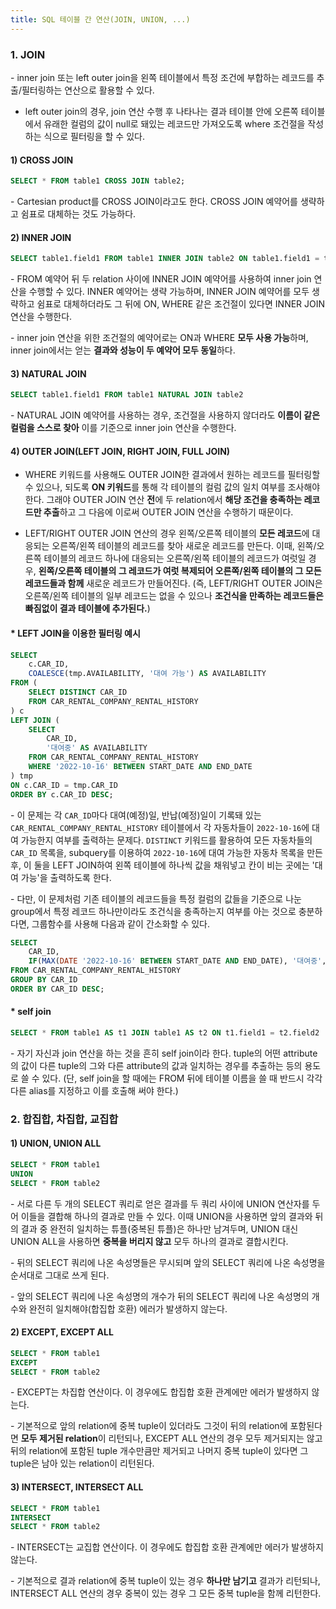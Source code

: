 ```yaml
---
title: SQL 테이블 간 연산(JOIN, UNION, ...)
---
```



### 1. JOIN

\- inner join 또는 left outer join을 왼쪽 테이블에서 특정 조건에 부합하는 레코드를 추출/필터링하는 연산으로 활용할 수 있다. 

  - left outer join의 경우, join 연산 수행 후 나타나는 결과 테이블 안에 오른쪽 테이블에서 유래한 컬럼의 값이 null로 돼있는 레코드만 가져오도록 where 조건절을 작성하는 식으로 필터링을 할 수 있다.

#### 1) CROSS JOIN

```sql
SELECT * FROM table1 CROSS JOIN table2;
```

\- Cartesian product를 CROSS JOIN이라고도 한다. CROSS JOIN 예약어를 생략하고 쉼표로 대체하는 것도 가능하다.


#### 2) INNER JOIN

```sql
SELECT table1.field1 FROM table1 INNER JOIN table2 ON table1.field1 = table2.field2
```

\- FROM 예약어 뒤 두 relation 사이에 INNER JOIN 예약어를 사용하여 inner join 연산을 수행할 수 있다. INNER 예약어는 생략 가능하며, INNER JOIN 예약어를 모두 생략하고 쉼표로 대체하더라도 그 뒤에 ON, WHERE 같은 조건절이 있다면 INNER JOIN 연산을 수행한다.

\- inner join 연산을 위한 조건절의 예약어로는 ON과 WHERE **모두 사용 가능**하며, inner join에서는 얻는 **결과와 성능이 두 예약어 모두 동일**하다.


#### 3) NATURAL JOIN

```sql
SELECT table1.field1 FROM table1 NATURAL JOIN table2 
```

\- NATURAL JOIN 예약어를 사용하는 경우, 조건절을 사용하지 않더라도 **이름이 같은 컬럼을 스스로 찾아** 이를 기준으로 inner join 연산을 수행한다.


#### 4) OUTER JOIN(LEFT JOIN, RIGHT JOIN, FULL JOIN)

- WHERE 키워드를 사용해도 OUTER JOIN한 결과에서 원하는 레코드를 필터링할 수 있으나, 되도록 **ON 키워드**를 통해 각 테이블의 컬럼 값의 일치 여부를 조사해야 한다. 그래야 OUTER JOIN 연산 **전**에 두 relation에서 **해당 조건을 충족하는 레코드만 추출**하고 그 다음에 이로써 OUTER JOIN 연산을 수행하기 때문이다.

- LEFT/RIGHT OUTER JOIN 연산의 경우 왼쪽/오른쪽 테이블의 **모든 레코드**에 대응되는 오른쪽/왼쪽 테이블의 레코드를 찾아 새로운 레코드를 만든다. 이때, 왼쪽/오른쪽 테이블의 레코드 하나에 대응되는 오른쪽/왼쪽 테이블의 레코드가 여럿일 경우, **왼쪽/오른쪽 테이블의 그 레코드가 여럿 복제되어 오른쪽/왼쪽 테이블의 그 모든 레코드들과 함께** 새로운 레코드가 만들어진다. (즉, LEFT/RIGHT OUTER JOIN은 오른쪽/왼쪽 테이블의 일부 레코드는 없을 수 있으나 **조건식을 만족하는 레코드들은 빠짐없이 결과 테이블에 추가된다.**)

#### * LEFT JOIN을 이용한 필터링 예시

```sql
SELECT 
    c.CAR_ID,
    COALESCE(tmp.AVAILABILITY, '대여 가능') AS AVAILABILITY
FROM (
    SELECT DISTINCT CAR_ID 
    FROM CAR_RENTAL_COMPANY_RENTAL_HISTORY
) c
LEFT JOIN (
    SELECT 
        CAR_ID, 
        '대여중' AS AVAILABILITY
    FROM CAR_RENTAL_COMPANY_RENTAL_HISTORY
    WHERE '2022-10-16' BETWEEN START_DATE AND END_DATE
) tmp
ON c.CAR_ID = tmp.CAR_ID
ORDER BY c.CAR_ID DESC;
```

\- 이 문제는 각 `CAR_ID`마다 대여(예정)일, 반납(예정)일이 기록돼 있는 `CAR_RENTAL_COMPANY_RENTAL_HISTORY` 테이블에서 각 자동차들이 `2022-10-16`에 대여 가능한지 여부를 출력하는 문제다. `DISTINCT` 키워드를 활용하여 모든 자동차들의 `CAR_ID` 목록을, subquery를 이용하여 `2022-10-16`에 대여 가능한 자동차 목록을 만든 후, 이 둘을 LEFT JOIN하여 왼쪽 테이블에 하나씩 값을 채워넣고 칸이 비는 곳에는 '대여 가능'을 출력하도록 한다. 

\- 다만, 이 문제처럼 기존 테이블의 레코드들을 특정 컬럼의 값들을 기준으로 나눈 group에서 특정 레코드 하나만이라도 조건식을 충족하는지 여부를 아는 것으로 충분하다면, 그룹함수를 사용해 다음과 같이 간소화할 수 있다.

```sql
SELECT 
    CAR_ID,
    IF(MAX(DATE '2022-10-16' BETWEEN START_DATE AND END_DATE), '대여중', '대여 가능') AS IS_RENTED
FROM CAR_RENTAL_COMPANY_RENTAL_HISTORY
GROUP BY CAR_ID
ORDER BY CAR_ID DESC;
```


#### * self join

```sql
SELECT * FROM table1 AS t1 JOIN table1 AS t2 ON t1.field1 = t2.field2
```

\- 자기 자신과 join 연산을 하는 것을 흔히 self join이라 한다. tuple의 어떤 attribute의 값이 다른 tuple의 그와 다른 attribute의 값과 일치하는 경우를 추출하는 등의 용도로 쓸 수 있다. (단, self join을 할 때에는 FROM 뒤에 테이블 이름을 쓸 때 반드시 각각 다른 alias를 지정하고 이를 호출해 써야 한다.)






### 2. 합집합, 차집합, 교집합


#### 1) UNION, UNION ALL

```sql
SELECT * FROM table1
UNION
SELECT * FROM table2
```

\- 서로 다른 두 개의 SELECT 쿼리로 얻은 결과를 두 쿼리 사이에 UNION 연산자를 두어 이들을 결합해 하나의 결과로 만들 수 있다. 이때 UNION을 사용하면 앞의 결과와 뒤의 결과 중 완전히 일치하는 튜플(중복된 튜플)은 하나만 남겨두며, UNION 대신 UNION ALL을 사용하면 **중복을 버리지 않고** 모두 하나의 결과로 결합시킨다.

\- 뒤의 SELECT 쿼리에 나온 속성명들은 무시되며 앞의 SELECT 쿼리에 나온 속성명을 순서대로 그대로 쓰게 된다.

\- 앞의 SELECT 쿼리에 나온 속성명의 개수가 뒤의 SELECT 쿼리에 나온 속성명의 개수와 완전히 일치해야(합집합 호환) 에러가 발생하지 않는다. 


#### 2) EXCEPT, EXCEPT ALL

```sql
SELECT * FROM table1
EXCEPT
SELECT * FROM table2
```

\- EXCEPT는 차집합 연산이다. 이 경우에도 합집합 호환 관계에만 에러가 발생하지 않는다. 

\- 기본적으로 앞의 relation에 중복 tuple이 있더라도 그것이 뒤의 relation에 포함된다면 **모두 제거된 relation**이 리턴되나, EXCEPT ALL 연산의 경우 모두 제거되지는 않고 뒤의 relation에 포함된 tuple 개수만큼만 제거되고 나머지 중복 tuple이 있다면 그 tuple은 남아 있는 relation이 리턴된다.


#### 3) INTERSECT, INTERSECT ALL

```sql
SELECT * FROM table1
INTERSECT
SELECT * FROM table2
```

\- INTERSECT는 교집합 연산이다. 이 경우에도 합집합 호환 관계에만 에러가 발생하지 않는다. 

\- 기본적으로 결과 relation에 중복 tuple이 있는 경우 **하나만 남기고** 결과가 리턴되나, INTERSECT ALL 연산의 경우 중복이 있는 경우 그 모든 중복 tuple을 함께 리턴한다.


